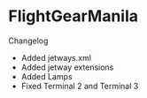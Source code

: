 # FlightGearManila

Changelog
- Added jetways.xml
- Added jetway extensions
- Added Lamps
- Fixed Terminal 2 and Terminal 3
